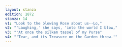 ```yaml
---
layout: stanza
edition: 1872
stanza: 14
v1: "Look to the blowing Rose about us--Lo,"
v2: "'Laughing,' she says, 'into the world I blow,"
v3: "'At once the silken tassel of my Purse"
v4: "'Tear, and its Treasure on the Garden throw.'"
---
```

